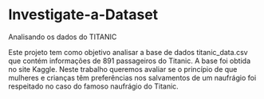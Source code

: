 # Investigate-a-Dataset
Analisando os dados do TITANIC

Este projeto tem como objetivo analisar a base de dados titanic_data.csv que contém informações de 891 passageiros do Titanic. A base foi obtida no site Kaggle. Neste trabalho queremos avaliar se o princípio de que mulheres e crianças têm preferências nos salvamentos de um naufrágio foi respeitado no caso do famoso naufrágio do Titanic.
